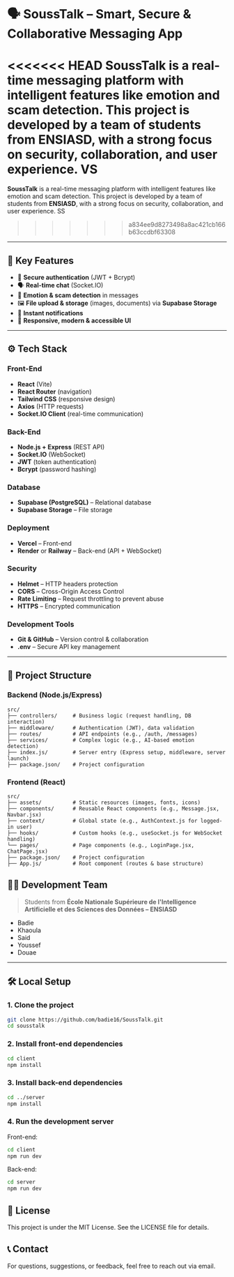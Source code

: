 # 🗣️ SoussTalk – Smart, Secure & Collaborative Messaging App  

<<<<<<< HEAD
**SoussTalk** is a real-time messaging platform with intelligent features like emotion and scam detection. This project is developed by a team of students from **ENSIASD**, with a strong focus on security, collaboration, and user experience.  VS
=======
**SoussTalk** is a real-time messaging platform with intelligent features like emotion and scam detection. This project is developed by a team of students from **ENSIASD**, with a strong focus on security, collaboration, and user experience.      SS
>>>>>>> a834ee9d8273498a8ac421cb166b63ccdbf63308

---  

## 🌟 Key Features  

- 🔐 **Secure authentication** (JWT + Bcrypt)  
- 🗣️ **Real-time chat** (Socket.IO)  
- 🧠 **Emotion & scam detection** in messages  
- 🖼️ **File upload & storage** (images, documents) via **Supabase Storage**  
- 🔔 **Instant notifications**  
- 📱 **Responsive, modern & accessible UI**  

---  

## ⚙️ Tech Stack  

### Front-End  
- **React** (Vite)  
- **React Router** (navigation)  
- **Tailwind CSS** (responsive design)  
- **Axios** (HTTP requests)  
- **Socket.IO Client** (real-time communication)  

### Back-End  
- **Node.js + Express** (REST API)  
- **Socket.IO** (WebSocket)  
- **JWT** (token authentication)  
- **Bcrypt** (password hashing)  

### Database  
- **Supabase (PostgreSQL)** – Relational database  
- **Supabase Storage** – File storage  

### Deployment  
- **Vercel** – Front-end  
- **Render** or **Railway** – Back-end (API + WebSocket)  

### Security  
- **Helmet** – HTTP headers protection  
- **CORS** – Cross-Origin Access Control  
- **Rate Limiting** – Request throttling to prevent abuse  
- **HTTPS** – Encrypted communication  

### Development Tools  
- **Git & GitHub** – Version control & collaboration  
- **.env** – Secure API key management  

---  

## 📁 Project Structure  

### Backend (Node.js/Express)  
```
src/  
├── controllers/     # Business logic (request handling, DB interaction)  
├── middleware/      # Authentication (JWT), data validation  
├── routes/          # API endpoints (e.g., /auth, /messages)  
├── services/        # Complex logic (e.g., AI-based emotion detection)  
├── index.js/        # Server entry (Express setup, middleware, server launch)  
├── package.json/    # Project configuration  
```

### Frontend (React)  
```
src/  
├── assets/          # Static resources (images, fonts, icons)  
├── components/      # Reusable React components (e.g., Message.jsx, Navbar.jsx)  
├── context/         # Global state (e.g., AuthContext.js for logged-in user)  
├── hooks/           # Custom hooks (e.g., useSocket.js for WebSocket handling)  
└── pages/           # Page components (e.g., LoginPage.jsx, ChatPage.jsx)  
├── package.json/    # Project configuration  
├── App.js/          # Root component (routes & base structure)  
```  

## 🧑‍💻 Development Team  
> Students from **École Nationale Supérieure de l'Intelligence Artificielle et des Sciences des Données – ENSIASD**  

- Badie  
- Khaoula  
- Said  
- Youssef  
- Douae  

---  

## 🛠️ Local Setup  

### 1. Clone the project  
```bash  
git clone https://github.com/badie16/SoussTalk.git  
cd sousstalk  
```  

### 2. Install front-end dependencies  
```bash  
cd client  
npm install  
```  

### 3. Install back-end dependencies  
```bash  
cd ../server  
npm install  
```  

### 4. Run the development server  

Front-end:  
```bash  
cd client  
npm run dev  
```  

Back-end:  
```bash  
cd server  
npm run dev  
```  

## 📄 License  
This project is under the MIT License. See the LICENSE file for details.  

## 📞 Contact  
For questions, suggestions, or feedback, feel free to reach out via email.  
